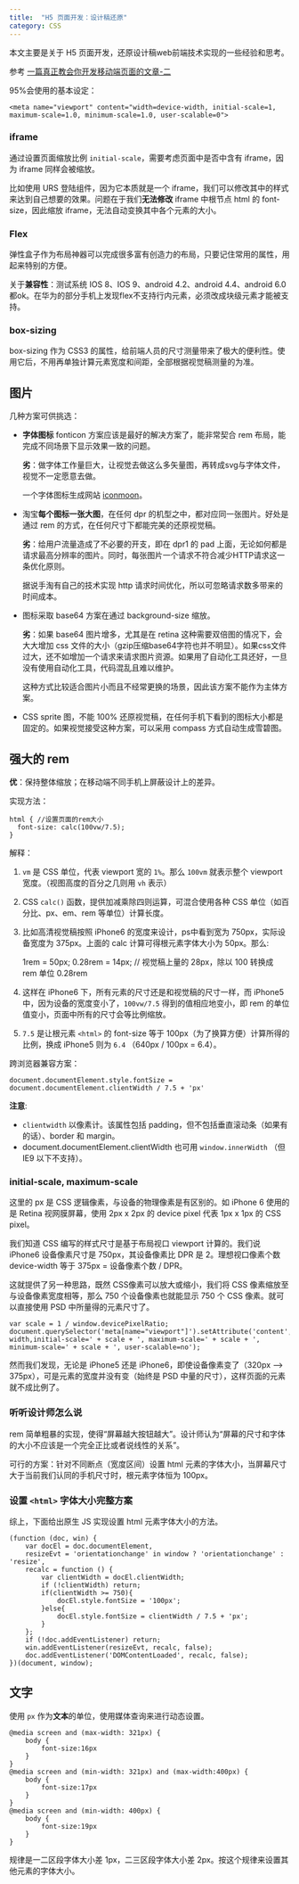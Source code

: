 ```yaml
---
title:  "H5 页面开发：设计稿还原"
category: CSS
---
```

本文主要是关于 H5 页面开发，还原设计稿web前端技术实现的一些经验和思考。

参考 [一篇真正教会你开发移动端页面的文章-二](http://hcysun.me/2015/10/19/%E4%B8%80%E7%AF%87%E7%9C%9F%E6%AD%A3%E6%95%99%E4%BC%9A%E4%BD%A0%E5%BC%80%E5%8F%91%E7%A7%BB%E5%8A%A8%E7%AB%AF%E9%A1%B5%E9%9D%A2%E7%9A%84%E6%96%87%E7%AB%A0-%E4%BA%8C/)

95%会使用的基本设定：

    <meta name="viewport" content="width=device-width, initial-scale=1, maximum-scale=1.0, minimum-scale=1.0, user-scalable=0">

### iframe

通过设置页面缩放比例 `initial-scale`，需要考虑页面中是否中含有 iframe，因为 iframe 同样会被缩放。

比如使用 URS 登陆组件，因为它本质就是一个 iframe，我们可以修改其中的样式来达到自己想要的效果。问题在于我们**无法修改** iframe 中根节点 html 的 font-size，因此缩放 iframe，无法自动变换其中各个元素的大小。

### Flex

弹性盒子作为布局神器可以完成很多富有创造力的布局，只要记住常用的属性，用起来特别的方便。

关于**兼容性**：测试系统 IOS 8、IOS 9、android 4.2、android 4.4、android 6.0 都ok。在华为的部分手机上发现flex不支持行内元素，必须改成块级元素才能被支持。

### box-sizing

box-sizing 作为 CSS3 的属性，给前端人员的尺寸测量带来了极大的便利性。使用它后，不用再单独计算元素宽度和间距，全部根据视觉稿测量的为准。

<!--more-->

## 图片

几种方案可供挑选：

+ **字体图标** fonticon 方案应该是最好的解决方案了，能非常契合 rem 布局，能完成不同场景下显示效果一致的问题。

    **劣**：做字体工作量巨大，让视觉去做这么多矢量图，再转成svg与字体文件，视觉不一定愿意去做。

    一个字体图标生成网站 [iconmoon](https://icomoon.io/)。

+ 淘宝**每个图标一张大图**，在任何 dpr 的机型之中，都对应同一张图片。好处是通过 rem 的方式，在任何尺寸下都能完美的还原视觉稿。

    **劣**：给用户流量造成了不必要的开支，即在 dpr1 的 pad 上面，无论如何都是请求最高分辨率的图片。同时，每张图片一个请求不符合减少HTTP请求这一条优化原则。

    据说手淘有自己的技术实现 http 请求时间优化，所以可忽略请求数多带来的时间成本。

+ 图标采取 base64 方案在通过 background-size 缩放。

    **劣**：如果 base64 图片增多，尤其是在 retina 这种需要双倍图的情况下，会大大增加 css 文件的大小（gzip压缩base64字符也并不明显）。如果css文件过大，还不如增加一个请求来请求图片资源。如果用了自动化工具还好，一旦没有使用自动化工具，代码混乱且难以维护。

    这种方式比较适合图片小而且不经常更换的场景，因此该方案不能作为主体方案。

+ CSS sprite 图，不能 100% 还原视觉稿，在任何手机下看到的图标大小都是固定的。如果视觉接受这种方案，可以采用 compass 方式自动生成雪碧图。

## 强大的 rem

**优**：保持整体缩放；在移动端不同手机上屏蔽设计上的差异。

实现方法：

    html { //设置页面的rem大小
      font-size: calc(100vw/7.5);
    }

解释：

1. `vm` 是 CSS 单位，代表 viewport 宽的 `1%`。那么 `100vm` 就表示整个 viewport 宽度。（视图高度的百分之几则用 `vh` 表示）
2. CSS `calc()` 函数，提供加减乘除四则运算，可混合使用各种 CSS 单位（如百分比、px、em、rem 等单位）计算长度。
3. 比如高清视觉稿按照 iPhone6 的宽度来设计，ps中看到宽为 750px，实际设备宽度为 375px。上面的 calc 计算可得根元素字体大小为 50px。那么:

    1rem = 50px;
    0.28rem = 14px; // 视觉稿上量的 28px，除以 100 转换成 rem 单位 0.28rem

4. 这样在 iPhone6 下，所有元素的尺寸还是和视觉稿的尺寸一样，而 iPhone5 中，因为设备的宽度变小了，`100vw/7.5` 得到的值相应地变小，即 rem 的单位值变小，页面中所有的尺寸会等比例缩放。
5. `7.5` 是让根元素 `<html>` 的 font-size 等于 100px（为了换算方便）计算所得的比例，换成 iPhone5 则为 `6.4` （640px / 100px = 6.4）。

跨浏览器兼容方案：

    document.documentElement.style.fontSize = document.documentElement.clientWidth / 7.5 + 'px'

**注意**:

+ `clientwidth` 以像素计。该属性包括 padding，但不包括垂直滚动条（如果有的话）、border 和 margin。
+ document.documentElement.clientWidth 也可用 `window.innerWidth` （但 IE9 以下不支持）。

### initial-scale, maximum-scale

这里的 px 是 CSS 逻辑像素，与设备的物理像素是有区别的。如 iPhone 6 使用的是 Retina 视网膜屏幕，使用 2px x 2px 的 device pixel 代表 1px x 1px 的 CSS pixel。

我们知道 CSS 编写的样式尺寸是基于布局视口 viewport 计算的。我们说 iPhone6 设备像素尺寸是 750px，其设备像素比 DPR 是 2。理想视口像素个数 device-width 等于 375px = 设备像素个数 / DPR。

这就提供了另一种思路，既然 CSS像素可以放大或缩小，我们将 CSS 像素缩放至与设备像素宽度相等，那么 750 个设备像素也就能显示 750 个 CSS 像素。就可以直接使用 PSD 中所量得的元素尺寸了。

    var scale = 1 / window.devicePixelRatio;
    document.querySelector('meta[name="viewport"]').setAttribute('content','width=device-width,initial-scale=' + scale + ', maximum-scale=' + scale + ', minimum-scale=' + scale + ', user-scalable=no');

然而我们发现，无论是 iPhone5 还是 iPhone6，即使设备像素变了（320px ——> 375px），可是元素的宽度并没有变（始终是 PSD 中量的尺寸），这样页面的元素就不成比例了。

### 听听设计师怎么说

rem 简单粗暴的实现，使得“屏幕越大按钮越大”。设计师认为“屏幕的尺寸和字体的大小不应该是一个完全正比或者说线性的关系”。

可行的方案：针对不同断点（宽度区间）设置 html 元素的字体大小，当屏幕尺寸大于当前我们认同的手机尺寸时，根元素字体恒为 100px。

### 设置 `<html>` 字体大小完整方案

综上，下面给出原生 JS 实现设置 html 元素字体大小的方法。

    (function (doc, win) {
        var docEl = doc.documentElement,
        resizeEvt = 'orientationchange' in window ? 'orientationchange' : 'resize',
        recalc = function () {
            var clientWidth = docEl.clientWidth;
            if (!clientWidth) return;
            if(clientWidth >= 750){
                docEl.style.fontSize = '100px';
            }else{
                docEl.style.fontSize = clientWidth / 7.5 + 'px';
            }
        };
        if (!doc.addEventListener) return;
        win.addEventListener(resizeEvt, recalc, false);
        doc.addEventListener('DOMContentLoaded', recalc, false);
    })(document, window);

## 文字

使用 `px` 作为**文本**的单位，使用媒体查询来进行动态设置。

    @media screen and (max-width: 321px) {
        body {
            font-size:16px
        }
    }
    @media screen and (min-width: 321px) and (max-width:400px) {
        body {
            font-size:17px
        }
    }
    @media screen and (min-width: 400px) {
        body {
            font-size:19px
        }
    }

规律是一二区段字体大小差 1px，二三区段字体大小差 2px。按这个规律来设置其他元素的字体大小。
